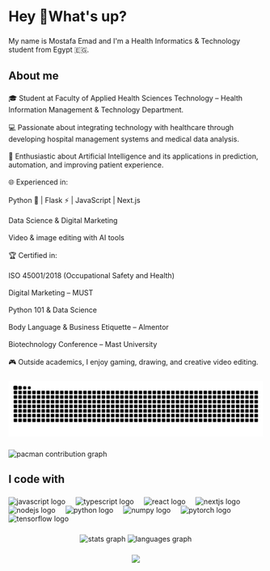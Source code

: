 <h1 align="left">Hey 👋What's up?</h1>

###

<p align="left">My name is Mostafa Emad and I'm a Health Informatics & Technology student from Egypt 🇪🇬.</p>

###

<h2 align="left">About me</h2>

###

<p align="left">🎓 Student at Faculty of Applied Health Sciences Technology – Health Information Management & Technology Department.<br><br>💻 Passionate about integrating technology with healthcare through developing hospital management systems and medical data analysis.<br><br>🤖 Enthusiastic about Artificial Intelligence and its applications in prediction, automation, and improving patient experience.<br><br>🌐 Experienced in:<br><br>Python 🐍 | Flask ⚡ | JavaScript | Next.js<br><br>Data Science & Digital Marketing<br><br>Video & image editing with AI tools<br><br>🏆 Certified in:<br><br>ISO 45001/2018 (Occupational Safety and Health)<br><br>Digital Marketing – MUST<br><br>Python 101 & Data Science<br><br>Body Language & Business Etiquette – Almentor<br><br>Biotechnology Conference – Mast University<br><br>🎮 Outside academics, I enjoy gaming, drawing, and creative video editing.</p>

###

<img src="https://raw.githubusercontent.com/mostafa93205/mostafa93205/output/snake.svg" alt="Snake animation" />

###

<picture>
  <source media="(prefers-color-scheme: dark)" srcset="https://raw.githubusercontent.com/mostafa93205/mostafa93205/output/pacman-contribution-graph-dark.svg">
  <source media="(prefers-color-scheme: light)" srcset="https://raw.githubusercontent.com/mostafa93205/mostafa93205/output/pacman-contribution-graph.svg">
  <img alt="pacman contribution graph" src="https://raw.githubusercontent.com/mostafa93205/mostafa93205/output/pacman-contribution-graph.svg">
</picture>

###

<h2 align="left">I code with</h2>

###

<div align="left">
  <img src="https://cdn.jsdelivr.net/gh/devicons/devicon/icons/javascript/javascript-original.svg" height="40" alt="javascript logo"  />
  <img width="12" />
  <img src="https://cdn.jsdelivr.net/gh/devicons/devicon/icons/typescript/typescript-original.svg" height="40" alt="typescript logo"  />
  <img width="12" />
  <img src="https://cdn.jsdelivr.net/gh/devicons/devicon/icons/react/react-original.svg" height="40" alt="react logo"  />
  <img width="12" />
  <img src="https://cdn.jsdelivr.net/gh/devicons/devicon/icons/nextjs/nextjs-original.svg" height="40" alt="nextjs logo"  />
  <img width="12" />
  <img src="https://cdn.jsdelivr.net/gh/devicons/devicon/icons/nodejs/nodejs-original.svg" height="40" alt="nodejs logo"  />
  <img width="12" />
  <img src="https://cdn.jsdelivr.net/gh/devicons/devicon/icons/python/python-original.svg" height="40" alt="python logo"  />
  <img width="12" />
  <img src="https://cdn.jsdelivr.net/gh/devicons/devicon/icons/numpy/numpy-original.svg" height="40" alt="numpy logo"  />
  <img width="12" />
  <img src="https://cdn.jsdelivr.net/gh/devicons/devicon/icons/pytorch/pytorch-original.svg" height="40" alt="pytorch logo"  />
  <img width="12" />
  <img src="https://cdn.jsdelivr.net/gh/devicons/devicon/icons/tensorflow/tensorflow-original.svg" height="40" alt="tensorflow logo"  />
</div>

###

<div align="center">
  <img src="https://github-readme-stats.vercel.app/api?username=mostafa93205&hide_title=false&hide_rank=false&show_icons=true&include_all_commits=true&count_private=true&disable_animations=false&theme=dracula&locale=en&hide_border=false&order=1" height="150" alt="stats graph"  />
  <img src="https://github-readme-stats.vercel.app/api/top-langs?username=mostafa93205&locale=en&hide_title=false&layout=compact&card_width=320&langs_count=5&theme=dracula&hide_border=false&order=2" height="150" alt="languages graph"  />
</div>

###

<div align="center">
  <img height="200" src="https://media.giphy.com/media/KAE8k5QsjXC8w/giphy.gif"  />
</div>

###
